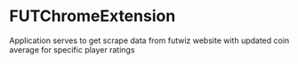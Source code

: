 # FUTChromeExtension
Application serves to get scrape data from futwiz website with updated coin average for specific player ratings
